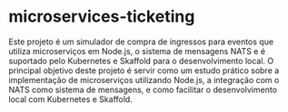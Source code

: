 # microservices-ticketing
Este projeto é um simulador de compra de ingressos para eventos que utiliza microserviços em Node.js, o sistema de mensagens NATS e é suportado pelo Kubernetes e Skaffold para o desenvolvimento local. O principal objetivo deste projeto é servir como um estudo prático sobre a implementação de microserviços utilizando Node.js, a integração com o NATS como sistema de mensagens, e como facilitar o desenvolvimento local com Kubernetes e Skaffold.